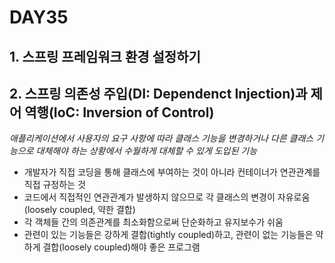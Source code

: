 # DAY35

## 1. 스프링 프레임워크 환경 설정하기

## 2. 스프링 의존성 주입(DI: Dependenct Injection)과 제어 역행(IoC: Inversion of Control)

*애플리케이션에서 사용자의 요구 사항에 따라 클래스 기능을 변경하거나 다른 클래스 기능으로 대체해야 하는 상황에서 수월하게 대체할 수 있게 도입된 기능*

  * 개발자가 직접 코딩을 통해 클래스에 부여하는 것이 아니라 컨테이너가 연관관계를 직접 규정하는 것
  * 코드에서 직접적인 연관관계가 발생하지 않으므로 각 클래스의 변경이 자유로움(loosely coupled, 약한 결합)
  * 각 객체들 간의 의존관계를 최소화함으로써 단순화하고 유지보수가 쉬움
  * 관련이 있는 기능들은 강하게 결합(tightly coupled)하고, 관련이 없는 기능들은 약하게 결합(loosely coupled)해야 좋은 프로그램
